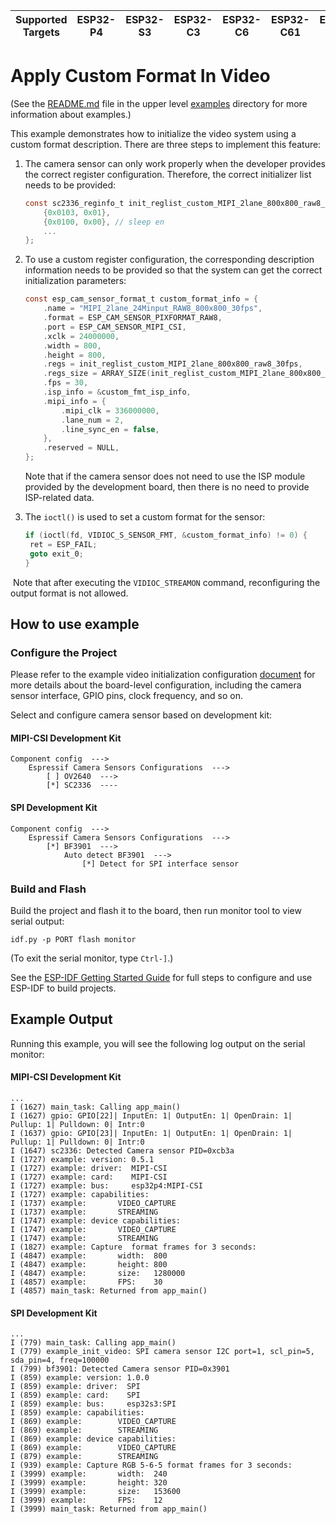 | Supported Targets | ESP32-P4 | ESP32-S3 | ESP32-C3 | ESP32-C6 | ESP32-C61 | ESP32-C5 |
| ----------------- | -------- | -------- | -------- | -------- | --------- | -------- |

# Apply Custom Format In Video

(See the [README.md](../README.md) file in the upper level [examples](../) directory for more information about examples.)

This example demonstrates how to initialize the video system using a custom format description. There are three steps to implement this feature:

1. The camera sensor can only work properly when the developer provides the correct register configuration. Therefore, the correct initializer list needs to be provided:

   ```c
   const sc2336_reginfo_t init_reglist_custom_MIPI_2lane_800x800_raw8_30fps[] = {
       {0x0103, 0x01},
       {0x0100, 0x00}, // sleep en
       ...
   };
   ```

2. To use a custom register configuration, the corresponding description information needs to be provided so that the system can get the correct initialization parameters:

   ```c
   const esp_cam_sensor_format_t custom_format_info = {
       .name = "MIPI_2lane_24Minput_RAW8_800x800_30fps",
       .format = ESP_CAM_SENSOR_PIXFORMAT_RAW8,
       .port = ESP_CAM_SENSOR_MIPI_CSI,
       .xclk = 24000000,
       .width = 800,
       .height = 800,
       .regs = init_reglist_custom_MIPI_2lane_800x800_raw8_30fps,
       .regs_size = ARRAY_SIZE(init_reglist_custom_MIPI_2lane_800x800_raw8_30fps),
       .fps = 30,
       .isp_info = &custom_fmt_isp_info,
       .mipi_info = {
           .mipi_clk = 336000000,
           .lane_num = 2,
           .line_sync_en = false,
       },
       .reserved = NULL,
   };
   ```

   Note that if the camera sensor does not need to use the ISP module provided by the development board, then there is no need to provide ISP-related data.

3. The `ioctl()` is used to set a custom format for the sensor:

   ```c
   if (ioctl(fd, VIDIOC_S_SENSOR_FMT, &custom_format_info) != 0) {
   	ret = ESP_FAIL;
   	goto exit_0;
   }
   ```

​	Note that after executing the `VIDIOC_STREAMON` command, reconfiguring the output format is not allowed.

## How to use example

### Configure the Project

Please refer to the example video initialization configuration [document](../common_components/example_video_common/README.md) for more details about the board-level configuration, including the camera sensor interface, GPIO pins, clock frequency, and so on.

Select and configure camera sensor based on development kit:

#### MIPI-CSI Development Kit

```
Component config  --->
    Espressif Camera Sensors Configurations  --->
        [ ] OV2640  --->
        [*] SC2336  ----
```

#### SPI Development Kit

```
Component config  --->
    Espressif Camera Sensors Configurations  --->
        [*] BF3901  --->
            Auto detect BF3901  --->
                [*] Detect for SPI interface sensor
```

### Build and Flash
Build the project and flash it to the board, then run monitor tool to view serial output:

```
idf.py -p PORT flash monitor
```

(To exit the serial monitor, type ``Ctrl-]``.)

See the [ESP-IDF Getting Started Guide](https://docs.espressif.com/projects/esp-idf/en/latest/esp32p4/get-started/index.html) for full steps to configure and use ESP-IDF to build projects.

## Example Output

Running this example, you will see the following log output on the serial monitor:

#### MIPI-CSI Development Kit

```
...
I (1627) main_task: Calling app_main()
I (1627) gpio: GPIO[22]| InputEn: 1| OutputEn: 1| OpenDrain: 1| Pullup: 1| Pulldown: 0| Intr:0 
I (1637) gpio: GPIO[23]| InputEn: 1| OutputEn: 1| OpenDrain: 1| Pullup: 1| Pulldown: 0| Intr:0 
I (1647) sc2336: Detected Camera sensor PID=0xcb3a
I (1727) example: version: 0.5.1
I (1727) example: driver:  MIPI-CSI
I (1727) example: card:    MIPI-CSI
I (1727) example: bus:     esp32p4:MIPI-CSI
I (1727) example: capabilities:
I (1737) example:       VIDEO_CAPTURE
I (1737) example:       STREAMING
I (1747) example: device capabilities:
I (1747) example:       VIDEO_CAPTURE
I (1747) example:       STREAMING
I (1827) example: Capture  format frames for 3 seconds:
I (4847) example:       width:  800
I (4847) example:       height: 800
I (4847) example:       size:   1280000
I (4857) example:       FPS:    30
I (4857) main_task: Returned from app_main()
```

#### SPI Development Kit

```
...
I (779) main_task: Calling app_main()
I (779) example_init_video: SPI camera sensor I2C port=1, scl_pin=5, sda_pin=4, freq=100000
I (799) bf3901: Detected Camera sensor PID=0x3901
I (859) example: version: 1.0.0
I (859) example: driver:  SPI
I (859) example: card:    SPI
I (859) example: bus:     esp32s3:SPI
I (859) example: capabilities:
I (869) example:        VIDEO_CAPTURE
I (869) example:        STREAMING
I (869) example: device capabilities:
I (869) example:        VIDEO_CAPTURE
I (879) example:        STREAMING
I (939) example: Capture RGB 5-6-5 format frames for 3 seconds:
I (3999) example:       width:  240
I (3999) example:       height: 320
I (3999) example:       size:   153600
I (3999) example:       FPS:    12
I (3999) main_task: Returned from app_main()
```
